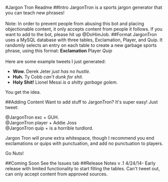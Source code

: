 #Jargon Tron Readme
##Intro
JargonTron is a sports jargon generator that you can teach new phrases! 
<br>
<br>
Note: In order to prevent people from abusing this bot and placing objectionable content, it only accepts content from people it follows. If you want to add to the bot, please hit up @DoHimJob. 
##Format
JargonTron uses a MySQL database with three tables, Exclamation, Player, and Quip. It randomly selects an entry on each table to create a new garbage sports phrase, using this format: **Exclamation** Player *Quip*
<br>
<br>
Here are some example tweets I just generated: 
<br>
* **Wow.** Derek Jeter *just has no hustle.* <br>
* **Huh.** Ty Cobb *can't dunk for shit.*<br>
* **Holy Shit!** Lionel Messi *is a shitty garbage golem*.

You get the idea. 

##Adding Content
Want to add stuff to JargonTron? It's super easy! Just tweet: <br>

@JargonTron exc + GUH.<br>
@JargonTron player + Addie Joss <br>
@JargonTron quip + is a horrible turdlord. <br>

Jargon Tron will prune extra whitespace, though I recommend you end exclamations or quips with punctuation, and add no punctuation to players. 

Go Nuts!



##Coming Soon
See the Issues tab
##Release Notes
v .1 4/24/14- Early release with limited functionality to start filling the tables. Can't tweet out, can only accept content from approved sources.